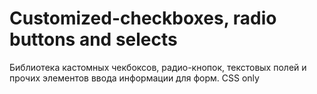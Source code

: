 # Customized-checkboxes, radio buttons and selects
Библиотека кастомных чекбоксов, радио-кнопок, текстовых полей и прочих элементов ввода информации для форм.
CSS only
